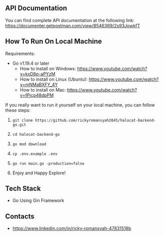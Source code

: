 ## API Documentation

You can find complete API documentation at the following link: https://documenter.getpostman.com/view/8546369/2s93JowkfT 

## How To Run On Local Machine

Requirements:
- Go v1.19.4 or later
    - How to install on Windows: https://www.youtube.com/watch?v=kxD8p-aPYzM
    - How to install on Linux (Ubuntu): https://www.youtube.com/watch?v=mNMaBXFY_4Y
    - How to install on Mac: https://www.youtube.com/watch?v=fPjcp48dpPM

If you really want to run it yourself on your local machine, you can follow these steps:

1. ```git
   git clone https://github.com/rickyromansyah2045/halocat-backend-go.git
    ```
2. ```
   cd halocat-backend-go
    ```
3. ```
   go mod download
    ```
4. ```
   cp .env.example .env
    ```

5. ```
   go run main.go -production=false
    ```
6. Enjoy and Happy Explore! 

## Tech Stack

- Go Using Gin Framework

## Contacts

- https://www.linkedin.com/in/ricky-romansyah-47831518b
